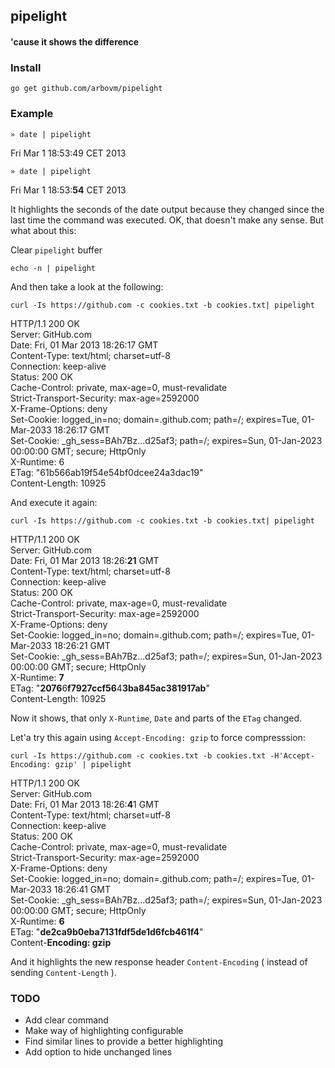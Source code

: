 ## pipelight

#### 'cause it shows the difference

### Install

    go get github.com/arbovm/pipelight
    
### Example

    » date | pipelight

Fri Mar  1 18:53:49 CET 2013

    » date | pipelight
    
Fri Mar  1 18:53:<b>54</b> CET 2013

It highlights the seconds of the date output because they changed since the last time the command was executed.
OK, that doesn't make any sense. But what about this:
  
Clear ``pipelight`` buffer

    echo -n | pipelight

And then take a look at the following:

                                            
    curl -Is https://github.com -c cookies.txt -b cookies.txt| pipelight
    
HTTP/1.1 200 OK<br>
Server: GitHub.com<br>
Date: Fri, 01 Mar 2013 18:26:17 GMT<br>
Content-Type: text/html; charset=utf-8<br>
Connection: keep-alive<br>
Status: 200 OK<br>
Cache-Control: private, max-age=0, must-revalidate<br>
Strict-Transport-Security: max-age=2592000<br>
X-Frame-Options: deny<br>
Set-Cookie: logged_in=no; domain=.github.com; path=/; expires=Tue, 01-Mar-2033 18:26:17 GMT<br>
Set-Cookie: _gh_sess=BAh7Bz...d25af3; path=/; expires=Sun, 01-Jan-2023 00:00:00 GMT; secure; HttpOnly<br>
X-Runtime: 6<br>
ETag: "61b566ab19f54e54bf0dcee24a3dac19"<br>
Content-Length: 10925<br>


And execute it again:


    curl -Is https://github.com -c cookies.txt -b cookies.txt| pipelight
    
HTTP/1.1 200 OK<br>
Server: GitHub.com<br>
Date: Fri, 01 Mar 2013 18:26:<b>21</b> GMT<br>
Content-Type: text/html; charset=utf-8<br>
Connection: keep-alive<br>
Status: 200 OK<br>
Cache-Control: private, max-age=0, must-revalidate<br>
Strict-Transport-Security: max-age=2592000<br>
X-Frame-Options: deny<br>
Set-Cookie: logged_in=no; domain=.github.com; path=/; expires=Tue, 01-Mar-2033 18:26:21 GMT<br>
Set-Cookie: _gh_sess=BAh7Bz...d25af3; path=/; expires=Sun, 01-Jan-2023 00:00:00 GMT; secure; HttpOnly<br>
X-Runtime: <b>7</b><br>
ETag: "<b>2076</b>6<b>f7927ccf56</b>4<b>3ba845ac381917ab</b>"<br>
Content-Length: 10925<br>


Now it shows, that only ``X-Runtime``, ``Date`` and parts of the ``ETag`` changed.

Let'a try this again using ``Accept-Encoding: gzip`` to force compresssion:

    curl -Is https://github.com -c cookies.txt -b cookies.txt -H'Accept-Encoding: gzip' | pipelight
    
HTTP/1.1 200 OK<br>
Server: GitHub.com<br>
Date: Fri, 01 Mar 2013 18:26:<b>4</b>1 GMT<br>
Content-Type: text/html; charset=utf-8<br>
Connection: keep-alive<br>
Status: 200 OK<br>
Cache-Control: private, max-age=0, must-revalidate<br>
Strict-Transport-Security: max-age=2592000<br>
X-Frame-Options: deny<br>
Set-Cookie: logged_in=no; domain=.github.com; path=/; expires=Tue, 01-Mar-2033 18:26:41 GMT<br>
Set-Cookie: _gh_sess=BAh7Bz...d25af3; path=/; expires=Sun, 01-Jan-2023 00:00:00 GMT; secure; HttpOnly<br>
X-Runtime: <b>6</b><br>
ETag: "<b>de2ca9b0eba7131fdf5de1d6fcb461f4</b>"<br>
Content-<b>Encoding: gzip</b><br>

And it highlights the new response header ``Content-Encoding`` ( instead of sending ``Content-Length`` ).

### TODO


- Add clear command
- Make way of highlighting configurable
- Find similar lines to provide a better highlighting
- Add option to hide unchanged lines

 
